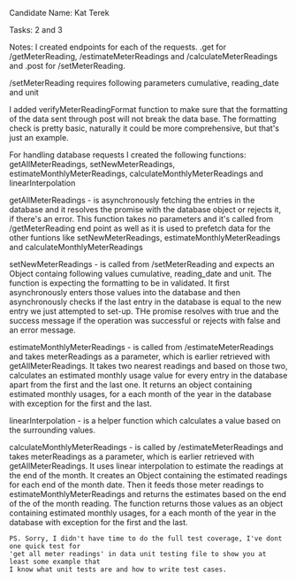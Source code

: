 Candidate Name: Kat Terek

Tasks: 2 and 3

Notes:
I created endpoints for each of the requests.
.get for /getMeterReading, /estimateMeterReadings and /calculateMeterReadings
and .post for /setMeterReading.

/setMeterReading requires following parameters cumulative, reading_date and unit

I added verifyMeterReadingFormat function to make sure that the formatting of
the data sent through post will not break the data base. The formatting check
is pretty basic, naturally it could be more comprehensive, but that's just an
example.

For handling database requests I created the following functions:
getAllMeterReadings, setNewMeterReadings, estimateMonthlyMeterReadings, 
calculateMonthlyMeterReadings and linearInterpolation

getAllMeterReadings - is asynchronously fetching the entries in the database and it resolves the 
    promise with the database object or rejects it, if there's an error. This function takes no
    parameters and it's called from /getMeterReading end point as well as it is used to prefetch data 
    for the other funtions like setNewMeterReadings, estimateMonthlyMeterReadings and
    calculateMonthlyMeterReadings

setNewMeterReadings - is called from /setMeterReading and expects an Object containg following values
    cumulative, reading_date and unit. The function is expecting the formatting to be in validated.
    It first asynchronously enters those values into the database and then asynchronously checks 
    if the last entry in the database is equal to the new entry we just attempted to set-up.
    THe promise resolves with true and the success message if the operation was successful or
    rejects with false and an error message.

estimateMonthlyMeterReadings - is called from /estimateMeterReadings and takes meterReadings as a
    parameter, which is earlier retrieved with getAllMeterReadings. It takes two nearest readings
    and based on those two, calculates an estimated monthly usage value for every entry in the
    database apart from the first and the last one. It returns an object containing estimated
    monthly usages, for a each month of the year in the database with exception for the first and
    the last.

linearInterpolation - is a helper function which calculates a value based on the surrounding values.

calculateMonthlyMeterReadings - is called by /estimateMeterReadings and takes meterReadings as a
    parameter, which is earlier retrieved with getAllMeterReadings. It uses linear interpolation
    to estimate the readings at the end of the month. It creates an Object containing the estimated
    readings for each end of the month date. Then it feeds those meter readings to 
    estimateMonthlyMeterReadings and returns the estimates based on the end of the of the month 
    reading. The function returns those values as an object containing estimated monthly usages, 
    for a each month of the year in the database with exception for the first and the last. 

    PS. Sorry, I didn't have time to do the full test coverage, I've dont one quick test for 
    'get all meter readings' in data unit testing file to show you at least some example that 
    I know what unit tests are and how to write test cases.